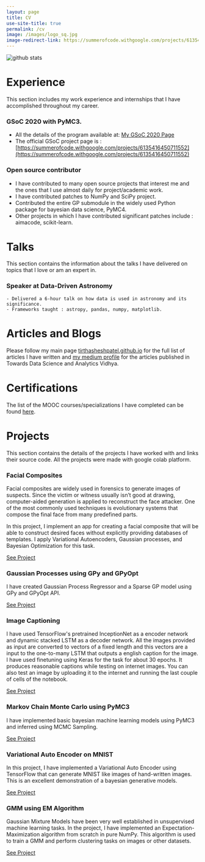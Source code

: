 ```yaml
---
layout: page
title: CV
use-site-title: true
permalink: /cv
image: /images/logo_sq.jpg
image-redirect-link: https://summerofcode.withgoogle.com/projects/6135416450711552
---
```


![github stats](https://github-readme-stats.vercel.app/api?username=tirthasheshpatel&show_icons=true&theme=radical)

# Experience

This section includes my work experience and internships that I have accomplished throughout my career.

### GSoC 2020 with PyMC3.

- All the details of the program available at: [My GSoC 2020 Page](https://tirthasheshpatel.github.io/gsoc2020)
- The official GSoC project page is : [https://summerofcode.withgoogle.com/projects/6135416450711552](https://summerofcode.withgoogle.com/projects/6135416450711552)

### Open source contributor

- I have contributed to many open source projects that interest me and the ones that I use almost daily for project/academic work.
- I have contributed patches to NumPy and SciPy project.
- Contributed the entire GP submodule in the widely used Python package for bayesian data science, PyMC4.
- Other projects in which I have contributed significant patches include : aimacode, scikit-learn.

# Talks

This section contains the information about the talks I have delivered on topics that I love or am an expert in.

### Speaker at Data-Driven Astronomy
    - Delivered a 6-hour talk on how data is used in astronomy and its significance.
    - Frameworks taught : astropy, pandas, numpy, matplotlib.

# Articles and Blogs

Please follow my main page [tirthasheshpatel.github.io](https://tirthasheshpatel.github.io) for the full list of articles I have written and [my medium profile](https://www.medium.com/@tirthasheshpatel) for the articles published in Towards Data Science and Analytics Vidhya.

# Certifications

The list of the MOOC courses/specializations I have completed can be found [here](https://github.com/tirthasheshpatel/tirthasheshpatel.github.io/tree/master/MyProjects/MOOCs).

# Projects

This section contains the details of the projects I have worked with and links their source code. All the projects were made with google colab platform.

### Facial Composites

Facial composites are widely used in forensics to generate images of suspects. Since the victim or witness usually isn’t good at drawing, computer-aided generation is applied to reconstruct the face attacker. One of the most commonly used techniques is evolutionary systems that compose the final face from many predefined parts.

In this project, I implement an app for creating a facial composite that will be able to construct desired faces without explicitly providing databases of templates. I apply Variational Autoencoders, Gaussian processes, and Bayesian Optimization for this task.

[See Project](https://github.com/tirthasheshpatel/tirthasheshpatel.github.io/tree/master/MyProjects/Facial%20Composites.ipynb)

### Gaussian Processes using GPy and GPyOpt

I have created Gaussian Process Regressor and a Sparse GP model using GPy and GPyOpt API.

[See Project](https://github.com/tirthasheshpatel/tirthasheshpatel.github.io/tree/master/MyProjects/Gaussian%20Processes%20using%20GPy%20and%20GpyOpt.ipynb)

### Image Captioning

I have used TensorFlow's pretrained InceptionNet as a encoder network and dynamic stacked LSTM as a decoder network. All the images provided as input are converted to vectors of a fixed length and this vectors are a input to the one-to-many LSTM that outputs a english caption for the image. I have used finetuning using Keras for the task for about 30 epochs. It produces reasonable captions while testing on internet images. You can also test an image by uploading it to the internet and running the last couple of cells of the notebook.

[See Project](https://github.com/tirthasheshpatel/tirthasheshpatel.github.io/tree/master/MyProjects/Image%20Captioning.ipynb)

### Markov Chain Monte Carlo using PyMC3

I have implemented basic bayesian machine learning models using PyMC3 and inferred using MCMC Sampling.

[See Project](https://github.com/tirthasheshpatel/tirthasheshpatel.github.io/tree/master/MyProjects/Markov%20Chain%20Monte%20Corlo%20using%20PyMc3.ipynb)

### Variational Auto Encoder on MNIST

In this project, I have implemented a Variational Auto Encoder using TensorFlow that can generate MNIST like images of hand-written images. This is an excellent demonstration of a bayesian generative models.

[See Project](https://github.com/tirthasheshpatel/tirthasheshpatel.github.io/tree/master/MyProjects/Variational%20Auto%20Encoder%20on%20MNIST.ipynb)

### GMM using EM Algorithm

Gaussian Mixture Models have been very well established in unsupervised machine learning tasks. In the project, I have implemented an Expectation-Maximization algorithm from scratch in pure NumPy. This algorithm is used to train a GMM and perform clustering tasks on images or other datasets.

[See Project](https://github.com/tirthasheshpatel/tirthasheshpatel.github.io/tree/master/MyProjects/https://github.com/tirthasheshpatel/swissroll/blob/ebdce72c718ec3dd6cb065e60f4cfd5ff4256df6/swissroll/gmm.py)
